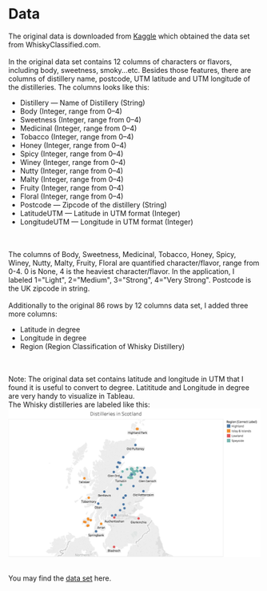 # Data
The original data is downloaded from <a href="https://www.kaggle.com/koki25ando/scotch-whisky-dataset">Kaggle</a> which obtained the data set from WhiskyClassified.com.
<br><br>
In the original data set contains 12 columns of characters or flavors, including body, sweetness, smoky...etc. Besides those features, there are columns of distillery name, postcode, UTM latitude and UTM longitude of the distilleries. The columns looks like this:
<ul>
	<li>Distillery — Name of Distillery (String)</li>
	<li>Body (Integer, range from 0–4)</li>
	<li>Sweetness (Integer, range from 0–4)</li>
	<li>Medicinal (Integer, range from 0–4)</li>
	<li>Tobacco (Integer, range from 0–4)</li>
	<li>Honey (Integer, range from 0–4)</li>
	<li>Spicy (Integer, range from 0–4)</li>
	<li>Winey (Integer, range from 0–4)</li>
	<li>Nutty (Integer, range from 0–4)</li>
	<li>Malty (Integer, range from 0–4)</li>
	<li>Fruity (Integer, range from 0–4)</li>
	<li>Floral (Integer, range from 0–4)</li>
	<li>Postcode — Zipcode of the distillery (String)</li>
	<li>LatitudeUTM — Latitude in UTM format (Integer)</li>
	<li>LongitudeUTM — Longitude in UTM format (Integer)</li>
</ul>
<br><br>
The columns of Body, Sweetness, Medicinal, Tobacco, Honey, Spicy, Winey, Nutty, Malty, Fruity, Floral are quantified character/flavor, range from 0-4. 0 is None, 4 is the heaviest character/flavor. In the application, I labeled 1="Light", 2="Medium", 3="Strong", 4="Very Strong". Postcode is the UK zipcode in string.
<br><br>
Additionally to the original 86 rows by 12 columns data set, I added three more columns:
<ul>
	<li>Latitude in degree</li>
	<li>Longitude in degree</li>
	<li>Region (Region Classification of Whisky Distillery)</li>
</ul>
<br><br>
Note: The original data set contains latitude and longitude in UTM that I found it is useful to convert to degree. Latititude and Longitude in degree are very handy to visualize in Tableau.
<br>
The Whisky distilleries are labeled like this:
<img src="../Images/WhiskyRegion_correctlabel.jpg">
<br><br>

You may find the [data set](whisky.csv) here.